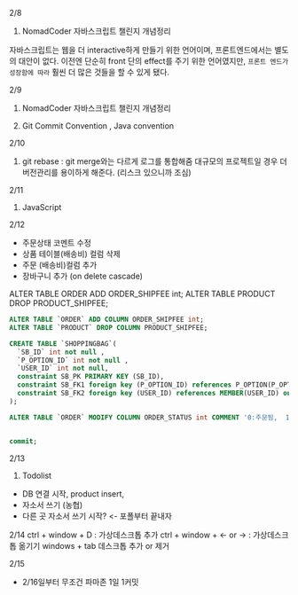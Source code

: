 2/8 

1. NomadCoder 자바스크립트 챌린지 개념정리

자바스크립트는 웹을 더 interactive하게 만들기 위한 언어이며, 프론트엔드에서는 별도의 대안이 없다.
이전엔 단순히 front 단의 effect를 주기 위한 언어였지만, `프론트 엔드가 성장함에 따라` 훨씬 더 많은 것들을 할 수 있게 됐다.

2/9

1. NomadCoder 자바스크립트 챌린지 개념정리


2. Git Commit Convention , Java convention  



2/10 
1. git rebase : git merge와는 다르게 로그를 통합해줌
   대규모의 프로젝트일 경우 더 버전관리를 용이하게 해준다. (리스크 있으니까 조심)


2/11
1. JavaScript
   

2/12

- 주문상태 코멘트 수정
- 상품 테이블(배송비) 컬럼 삭제
- 주문 (배송비)컬럼 추가
- 장바구니 추가 (on delete cascade)

ALTER TABLE ORDER ADD ORDER_SHIPFEE int;
ALTER TABLE PRODUCT DROP PRODUCT_SHIPFEE;


```sql
ALTER TABLE `ORDER` ADD COLUMN ORDER_SHIPFEE int;
ALTER TABLE `PRODUCT` DROP COLUMN PRODUCT_SHIPFEE;

CREATE TABLE `SHOPPINGBAG`(
  `SB_ID` int not null ,
  `P_OPTION_ID` int not null ,
  `USER_ID` int not null,
  constraint SB_PK PRIMARY KEY (SB_ID),
  constraint SB_FK1 foreign key (P_OPTION_ID) references P_OPTION(P_OPTION_ID) on delete cascade ,
  constraint SB_FK2 foreign key (USER_ID) references MEMBER(USER_ID) on delete cascade
);

ALTER TABLE `ORDER` MODIFY COLUMN ORDER_STATUS int COMMENT '0:주문됨,  1:주문취소';


commit;


```


2/13

1. Todolist
- DB 연결 시작, product insert,
- 자소서 쓰기 (농협)
- 다른 곳 자소서 쓰기 시작? <- 포폴부터 끝내자


2/14
ctrl + window + D : 가상데스크톱 추가
ctrl + window + ← or →  : 가상데스크톱 옮기기
windows + tab 데스크톱 추가 or 제거


2/15
- 2/16일부터 무조건 파마존 1일 1커밋